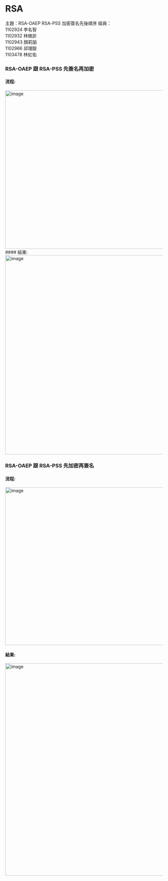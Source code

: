 # RSA

主題：RSA-OAEP RSA-PSS 加密簽名先後順序
組員：  
1102924 李名智  
1102932 林微訢  
1102943 顏莉諭  
1102966 邱翊銨  
1103478 林虹佑  
### RSA-OAEP 跟 RSA-PSS 先簽名再加密 
#### 流程:
<img width="585" height="506" alt="image" src="https://github.com/user-attachments/assets/8105b64c-a2e6-4674-ae76-02f9955c4f49" />
#### 結果:
<img width="805" height="636" alt="image" src="https://github.com/user-attachments/assets/97ab2aaa-0122-4600-b978-64dcda74ab68" />


### RSA-OAEP 跟 RSA-PSS 先加密再簽名
#### 流程:
<img width="643" height="504" alt="image" src="https://github.com/user-attachments/assets/c513c282-c26d-4089-8498-2b93406195d3" />

#### 結果:
<img width="792" height="678" alt="image" src="https://github.com/user-attachments/assets/f39ea9e4-4d9f-4db3-9578-2bf096d52534" />
